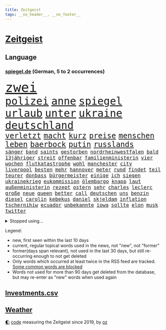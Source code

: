 ```yaml
---
title: Zeitgeist
tags: __no_header__, __no_footer__
---
```


# [Zeitgeist](https://oliz.io/zeitgeist/)

## Language

<h3><a href="https://www.spiegel.de" target="_blank">spiegel.de</a> (German, 5 to 2 occurrences)</h3>
<p style="font-family:monospace">
<span style="font-size:32pt"><a href="news_links.html#zwei" class="current">zwei</a></span>
<br>
<span style="font-size:25pt"><a href="news_links.html#polizei" class="current">polizei</a></span>
<span style="font-size:25pt"><a href="news_links.html#anne" class="current">anne</a></span>
<span style="font-size:25pt"><a href="news_links.html#spiegel" class="current">spiegel</a></span>
<span style="font-size:25pt"><a href="news_links.html#urlaub" class="current">urlaub</a></span>
<span style="font-size:25pt"><a href="news_links.html#unter" class="current">unter</a></span>
<span style="font-size:25pt"><a href="news_links.html#ukraine" class="current">ukraine</a></span>
<span style="font-size:25pt"><a href="news_links.html#deutschland" class="current">deutschland</a></span>
<br>
<span style="font-size:18pt"><a href="news_links.html#verletzt" class="current">verletzt</a></span>
<span style="font-size:18pt"><a href="news_links.html#macht" class="current">macht</a></span>
<span style="font-size:18pt"><a href="news_links.html#kurz" class="current">kurz</a></span>
<span style="font-size:18pt"><a href="news_links.html#preise" class="current">preise</a></span>
<span style="font-size:18pt"><a href="news_links.html#menschen" class="current">menschen</a></span>
<span style="font-size:18pt"><a href="news_links.html#leben" class="current">leben</a></span>
<span style="font-size:18pt"><a href="news_links.html#baerbock" class="current">baerbock</a></span>
<span style="font-size:18pt"><a href="news_links.html#putin" class="current">putin</a></span>
<span style="font-size:18pt"><a href="news_links.html#russlands" class="current">russlands</a></span>
<br>
<span style="font-size:12pt"><a href="news_links.html#sänger" class="current">sänger</a></span>
<span style="font-size:12pt"><a href="news_links.html#band" class="current">band</a></span>
<span style="font-size:12pt"><a href="news_links.html#saints" class="new">saints</a></span>
<span style="font-size:12pt"><a href="news_links.html#gestorben" class="current">gestorben</a></span>
<span style="font-size:12pt"><a href="news_links.html#nordrheinwestfalen" class="current">nordrheinwestfalen</a></span>
<span style="font-size:12pt"><a href="news_links.html#bald" class="current">bald</a></span>
<span style="font-size:12pt"><a href="news_links.html#13jähriger" class="new">13jähriger</a></span>
<span style="font-size:12pt"><a href="news_links.html#streit" class="current">streit</a></span>
<span style="font-size:12pt"><a href="news_links.html#offenbar" class="current">offenbar</a></span>
<span style="font-size:12pt"><a href="news_links.html#familienministerin" class="current">familienministerin</a></span>
<span style="font-size:12pt"><a href="news_links.html#vier" class="current">vier</a></span>
<span style="font-size:12pt"><a href="news_links.html#wochen" class="current">wochen</a></span>
<span style="font-size:12pt"><a href="news_links.html#flutkatastrophe" class="current">flutkatastrophe</a></span>
<span style="font-size:12pt"><a href="news_links.html#wohl" class="current">wohl</a></span>
<span style="font-size:12pt"><a href="news_links.html#manchester" class="current">manchester</a></span>
<span style="font-size:12pt"><a href="news_links.html#city" class="current">city</a></span>
<span style="font-size:12pt"><a href="news_links.html#liverpool" class="current">liverpool</a></span>
<span style="font-size:12pt"><a href="news_links.html#besten" class="current">besten</a></span>
<span style="font-size:12pt"><a href="news_links.html#mehr" class="current">mehr</a></span>
<span style="font-size:12pt"><a href="news_links.html#hannover" class="current">hannover</a></span>
<span style="font-size:12pt"><a href="news_links.html#meter" class="current">meter</a></span>
<span style="font-size:12pt"><a href="news_links.html#rund" class="current">rund</a></span>
<span style="font-size:12pt"><a href="news_links.html#findet" class="current">findet</a></span>
<span style="font-size:12pt"><a href="news_links.html#teil" class="current">teil</a></span>
<span style="font-size:12pt"><a href="news_links.html#teurer" class="current">teurer</a></span>
<span style="font-size:12pt"><a href="news_links.html#donbass" class="current">donbass</a></span>
<span style="font-size:12pt"><a href="news_links.html#bürgermeister" class="current">bürgermeister</a></span>
<span style="font-size:12pt"><a href="news_links.html#einige" class="current">einige</a></span>
<span style="font-size:12pt"><a href="news_links.html#ich" class="current">ich</a></span>
<span style="font-size:12pt"><a href="news_links.html#siegen" class="current">siegen</a></span>
<span style="font-size:12pt"><a href="news_links.html#ukrainekrieg" class="current">ukrainekrieg</a></span>
<span style="font-size:12pt"><a href="news_links.html#eukommission" class="current">eukommission</a></span>
<span style="font-size:12pt"><a href="news_links.html#ölembargo" class="current">ölembargo</a></span>
<span style="font-size:12pt"><a href="news_links.html#knapp" class="current">knapp</a></span>
<span style="font-size:12pt"><a href="news_links.html#laut" class="current">laut</a></span>
<span style="font-size:12pt"><a href="news_links.html#außenministerin" class="current">außenministerin</a></span>
<span style="font-size:12pt"><a href="news_links.html#rezept" class="current">rezept</a></span>
<span style="font-size:12pt"><a href="news_links.html#ostern" class="current">ostern</a></span>
<span style="font-size:12pt"><a href="news_links.html#sehr" class="current">sehr</a></span>
<span style="font-size:12pt"><a href="news_links.html#charles" class="current">charles</a></span>
<span style="font-size:12pt"><a href="news_links.html#leclerc" class="current">leclerc</a></span>
<span style="font-size:12pt"><a href="news_links.html#große" class="current">große</a></span>
<span style="font-size:12pt"><a href="news_links.html#neue" class="current">neue</a></span>
<span style="font-size:12pt"><a href="news_links.html#queen" class="current">queen</a></span>
<span style="font-size:12pt"><a href="news_links.html#better" class="new">better</a></span>
<span style="font-size:12pt"><a href="news_links.html#call" class="new">call</a></span>
<span style="font-size:12pt"><a href="news_links.html#deutschen" class="current">deutschen</a></span>
<span style="font-size:12pt"><a href="news_links.html#uns" class="current">uns</a></span>
<span style="font-size:12pt"><a href="news_links.html#benzin" class="current">benzin</a></span>
<span style="font-size:12pt"><a href="news_links.html#diesel" class="current">diesel</a></span>
<span style="font-size:12pt"><a href="news_links.html#carolin" class="new">carolin</a></span>
<span style="font-size:12pt"><a href="news_links.html#kebekus" class="new">kebekus</a></span>
<span style="font-size:12pt"><a href="news_links.html#daniel" class="current">daniel</a></span>
<span style="font-size:12pt"><a href="news_links.html#skjeldam" class="new">skjeldam</a></span>
<span style="font-size:12pt"><a href="news_links.html#inflation" class="current">inflation</a></span>
<span style="font-size:12pt"><a href="news_links.html#tschernihiw" class="new">tschernihiw</a></span>
<span style="font-size:12pt"><a href="news_links.html#ecuador" class="new">ecuador</a></span>
<span style="font-size:12pt"><a href="news_links.html#unbekannte" class="current">unbekannte</a></span>
<span style="font-size:12pt"><a href="news_links.html#iowa" class="current">iowa</a></span>
<span style="font-size:12pt"><a href="news_links.html#sollte" class="current">sollte</a></span>
<span style="font-size:12pt"><a href="news_links.html#elon" class="current">elon</a></span>
<span style="font-size:12pt"><a href="news_links.html#musk" class="current">musk</a></span>
<span style="font-size:12pt"><a href="news_links.html#twitter" class="current">twitter</a></span>
</p>
<details>
<summary>Stopped using...</summary>
<p class="former" style="font-size:12pt">
ausgebrochen(536) asche(535) behandelt(535) ignoriert(535) madrid(535) schnelle(535) vergeblich(535) zweiter(535) bewerber(534) coronatote(534) kurzem(534) lohnt(534) lufthansa(534) stich(534) vermögen(534) anderes(533) festnahmen(533) schießt(533) senat(533) tom(533) verfassungsschutz(533) verstöße(533) fahrzeug(532) gemeinde(532) joachim(532) namens(532) spätestens(532) verhandelt(532) ändert(532) 5(531) 80(531) bmw(531) breitet(531) egal(531) entgegen(531) entlässt(531) erscheinen(531) klimawandels(531) leichter(531) liege(531) massiver(531) preisen(531) spaniens(531) you(531) zugunsten(531) zweifeln(531) badenwürttembergs(530) entwarnung(530) fenster(530) fielen(530) gerufen(530) islamistischen(530) kritische(530) männern(530) streicht(530) bücher(529) endet(529) gespielt(529) hinterher(529) jüngeren(529) mali(529) republikaner(529) roboter(529) stolz(529) 12(528) aufgerufen(528) gefüllt(528) geriet(528) informieren(528) interne(528) lager(528) mancherorts(528) oberbürgermeister(528) rechten(528) verwendet(528) wütend(528) abgeben(527) britischer(527) ertragen(527) figuren(527) großaufgebot(527) jedem(527) kultur(527) programm(527) rechtsextremisten(527) schildert(527) studieren(527) usgericht(527) abgesetzt(526) angebot(526) attentat(526) aufregung(526) diego(526) gelang(526) insekten(526) verzichtet(526) weder(526) wenden(526) üben(526) 7(525) freigestellt(525) island(525) spanier(525) vorantreiben(525) wochenüberblick(525) 33(524) ard(524) ausschuss(524) beschwerden(524) bilden(524) bremer(524) negativ(524) nordirland(524) stuft(524) 125(523) 2024(523) 96(523) dramatische(523) querdenker(523) radikale(523) rente(523) reporter(523) infizieren(522) schottland(522) crash(521) drohungen(521) einreisen(521) feuerwehrleute(521) offenen(521) schulze(521) aufruf(520) gerechnet(520) image(520) meinungsfreiheit(520) moment(520) voraus(520) 10000(519) durchs(519) einreise(519) form(519) herrschen(519) transporter(519) anja(518) demokratischen(518) e(518) hürden(518) olympiasieger(518) pipeline(518) schnitt(518) überprüfen(518) ehe(517) potsdam(517) setzten(517) zuversichtlich(517) produzieren(516) verabreicht(516) größeren(515) kevin(515) roger(515) sexuellen(515) attacken(514) gesetze(514) todesopfer(514) konkrete(513) olympische(513) unterschied(513) bob(512) katholische(512) marsch(512) empfängt(511) küstenwache(511) verstoßen(511) weckt(511) anzeichen(510) hielten(510) loswerden(510) parallelen(510) umgeht(510) kommentare(509) real(509) gang(508) chats(506) immunität(506) münster(506) schockiert(506) trug(505) profis(504) vorgänger(504) bier(503) bürgerinnen(503) generalbundesanwalt(503) konferenz(503) psychisch(503) startete(503) spannend(501) informiert(500) moschee(500) stress(500) songs(499) fertig(496) karten(496) solchen(496) benötigen(495) georg(494) künstliche(494) atomkraft(493) thüringer(493) minderjährigen(492) hinweis(491) türen(489) athletinnen(488) erhöhung(488) geht's(488) claus(486) ursprünglich(485) empfangen(484) erhebliche(484) bbc(475) abschluss(471) hitler(470) gelangen(467) größe(466) regelmäßig(466) schutzsuchende(462) herauszufinden(461) rückte(460) zweieinhalb(458) gelangt(457) pfleger(449) festgesetzt(444) katzen(444) überwiegend(441) lieferketten(437) heimatland(436) schlaf(435) extra(426) jagt(426) verstoß(426) niederländer(424) klettert(417) entsprechenden(415) fotografiert(415) infrastruktur(407) ostdeutsche(406) vulkan(406) potenziell(398) stören(396) wunden(395) benannt(393) bischof(388) fluggesellschaft(383) konservative(374) kriege(371) holten(369) elfjährigen(368) politikern(364) erteilte(361) coronainzidenz(357) zögern(353) affen(352) greenpeace(352) beleidigte(350) prozessauftakt(344) scharfen(344) proben(343) airline(342) übrig(342) trost(326) grünes(319) großkonzerne(318) begraben(316) dynamo(315) reinhard(315) beispiellose(310) ausgewählt(306) sächsische(305) auszusetzen(304) impfgegner(303) vertrieben(303) fußballklub(299) ungeimpfte(299) johansson(296) kontinent(294) baum(292) riesiger(291) impfskeptiker(289) finger(288) kohlekraftwerke(288) aktionäre(287) julius(284) atomkraftwerk(283) tribüne(280) fehlte(278) bevorzugt(276) treibstoff(276) adac(275) rohstoffe(275) 16000(274) britta(273) wenigsten(273) 28jähriger(272) bergab(272) fluggesellschaften(272) flüchtet(272) versichert(272) gerichtet(270) kreative(268) füllen(267) auswärtige(266) einstige(265) schwangeren(265) parteispitze(264) schrumpft(264) veröffentlichung(264) 1962(263) chemnitz(262) grundsätzlich(261) hollywoodstar(261) visa(260) eröffnen(258) vierjährige(256) freigesprochen(255) kolumnistin(255) genauer(253) 2007(252) brücken(252) tibet(252) haie(250) eingefahren(249) gewartet(249) spende(247) fläche(246) lied(246) 33jährige(245) verurteilung(245) elfjähriger(244) sichtbar(244) wandte(244) aushalten(243) funktionär(243) operiert(243) technischen(243) vorfreude(243) bedankt(242) dominieren(242) gewürdigt(242) thiel(239) versehen(239) karrierecoach(238) ermordung(237) bezieht(236) füße(235) erscheint(231) bauprojekte(230) syrische(228) verzögerung(227) winterspiele(227) komitee(225) schuhe(225) garage(224) websites(224) nachspielzeit(216) ali(215) autokraten(215) lauf(214) 400000(212) flüchtlingskrise(212) paket(212) drauf(211) nouripour(211) omid(211) rückgabe(211) winterspielen(210) one(209) 39jähriger(208) beute(208) lieferprobleme(207) galaxy(206) vielfach(206) dax(205) machtübernahme(205) teslagigafactory(204) ergeht(203) gewidmet(202) steil(202) kritischen(199) agiert(198) abfahrt(197) illegaler(197) teuerste(197) zelten(194) 22jährige(193) mastercard(193) oper(193) gesundheitsämter(192) ausreisen(191) grenzzaun(191) anhörung(189) krieger(188) laufzeit(188) sportstars(188) 70000(187) denise(187) lka(186) gesetzesänderung(185) durchbrechen(182) grenzregion(182) hierzulande(181) nikita(181) fünftel(180) ostdeutschen(178) potenziellen(178) südkoreas(178) unerwünschte(178) basis(177) demut(177) direktor(177) tabellenspitze(176) ordnete(175) untätigkeit(175) bundesligatopspiel(174) hinunter(174) protestierten(174) terodde(174) aufholjagd(173) kunstwerke(173) exportiert(172) gefeuert(172) krankenhauseinweisungen(171) 16jähriger(170) lava(170) verdoppeln(170) zündeten(170) gaskrise(169) spiegelspitzengespräch(169) wesen(169) mischen(168) rechtsradikale(168) unterhaus(167) eingeführt(166) präsidentschaftskandidat(166) batman(164) mailänder(164) beruflich(163) fluglinie(163) hautfarbe(163) grünenpolitiker(161) gedrängt(160) schlafzimmer(160) verordnet(159) brandt(158) tierarten(158) todesopfern(158) deutsch(157) krankenkasse(157) verwerfungen(157) erneuern(156) schlangen(156) 1974(155) eingefroren(155) havarie(155) kroatische(155) swiss(155) angehoben(154) aromen(154) importieren(153) morde(153) torres(153) aufgelöst(152) verdachtsfall(152) 1989(151) kürze(151) mauern(151) namibia(151) coronawinter(150) größtem(150) tatsächliche(150) booster(149) gap(148) mond(147) rechtsextremer(147) erreichbar(146) verblüffend(146) 260(145) exkollegen(145) komplizierter(145) reichste(145) sterne(144) verteilen(144) engere(143) menschlichkeit(143) ansatz(142) blamiert(142) südpolarmeer(142) kernkraftwerk(140) sauerstoff(139) überrollt(139) kleintransporter(138) rosenthal(138) zoos(138) lockt(137) niedrigen(137) soziologe(137) diente(136) beschlagnahmte(135) solcher(135) tickt(135) wille(135) methode(134) vielfältig(134) niclas(133) geschaut(132) gletscher(132) fraktionsvorsitzende(131) weiterspielen(130) beitreten(129) vereinbarten(129) ausschließen(128) sabine(128) gemälde(127) nutzung(127) betriebsrat(126) abnehmer(125) atlanta(125) gender(124) unserem(123) boykottieren(122) schier(122) eric(121) geldregen(121) hausbesitzer(121) korridor(121) wirklichkeit(121) aufgespürt(120) gefährlichste(120) museen(120) unterhaltung(120) cyberangriffs(119) flüchtenden(119) tatortvote(119) winfried(119) entsteht(117) auseinandersetzungen(116) kentucky(116) tierwohl(116) karneval(115) harsch(114) jahresbeginn(114) martina(114) neunte(114) einschränken(112) otto(112) quadrat(112) quadrats(112) svenja(112) fehlenden(111) praktikum(111) zertifikate(111) rechtspopulistischen(109) hochwassers(108) vergabe(107) vietnam(107) salman(106) dinosaurier(105) gerast(105) impfkritischen(105) maßgeblich(105) vorschreiben(105) ausfuhr(104) geckos(104) lena(104) siebter(104) ärztin(104) motive(103) nina(103) entsenden(102) hochansteckenden(102) impfpässe(102) rostocker(102) würdigte(102) bach(101) kronprinz(101) scheiße(101) texte(101) friert(100) major(100) moralisch(100) herrmann(99) kuleba(99) angemessene(98) ezb(98) hässliche(98) krankenpfleger(98) wirtschaftssanktionen(98) witzig(98) behaupten(96) borrell(96) josep(96) student(96) unterirdischen(96) erobern(95) evan(95) geschäften(95) mitgliedsländer(95) verteuert(94) zemmour(93) éric(93) alina(92) ewig(92) maradona(92) welternährungsorganisation(92) geschildert(91) gnade(91) weitergehende(91) düsteres(90) eurozone(90) heikles(90) schnellt(90) ablenkung(89) eingerichtet(89) gehindert(89) uniklinikum(89) 71(88) aida(88) haßelmann(88) klauen(88) unerlaubt(88) judenverfolgung(87) laptop(87) masepin(87) weltbekannt(87) berlinspandau(86) diktatoren(86) jeweils(86) karrieren(86) quiz(86) wiederbeleben(86) dienstleistungen(85) diverse(85) nahrung(85) sozialexperte(85) eroberung(84) erschwert(84) hackern(84) model(84) pur(84) sicheren(84) urheberrecht(84) börsenaufsicht(83) optimal(83) rechtsgrundlage(83) rennstall(83) robbie(83) tennislegende(83) verneigt(83) gerammt(82) heftigem(82) kriegt(82) produzent(82) eisschnellläuferin(81) nannten(81) statistiken(81) wog(81) erkennt(80) erkrankungen(80) hilfskonvois(80) langjährigen(80) ausgebreitet(79) fliege(79) fossil(79) hinlegte(79) lyrics(79) negativrekord(79) rkipräsident(79) sibylle(79) viren(79) weiten(79) eike(78) gleisen(78) let(78) ställen(78) usdemokraten(78) autist(77) härtesten(77) stuhl(77) unschuldige(77) reduzierte(76) schutzgebieten(76) bäder(75) bätzing(75) indiegames(75) unterschätzt(75) chelseacoach(74) distanzieren(74) schärfsten(74) stefanie(74) südkoreaner(74) everest(73) geplatzt(73) jost(73) kobusch(73) riskanten(73) aktienmarkt(72) ausstrahlung(72) ballistische(72) disneyfilm(72) go(72) meere(72) nahelegen(72) opa(72) windsor(72) kulturellen(71) ladung(71) niedergeschossen(71) zehntel(71) amy(70) chefstratege(70) einrichten(70) frauenrechte(70) mutigen(70) schießereien(70) singt(70) drakonische(69) frontlinie(69) hochrisikogebiete(69) kriegsschiffe(69) kulturminister(69) riesenreich(69) schuldenregeln(69) sperrstunde(69) städtetag(69) unmöglichen(69) wandern(69) 2500(68) auswärtigen(68) entstehenden(68) forderten(68) jahreshälfte(68) weitreichend(68) wild(68) 29jährige(67) geredet(67) inszenierung(67) krankenkassenbeiträgen(67) 1947(66) atommeiler(66) benachteiligt(66) bridge(66) harbour(66) importverbot(66) kreuzfahrtschiff(66) meiler(66) entfalten(65) machtlos(64) stecker(64) einzel(63) steuerlich(63) verehren(63) 169(62) cover(62) geläutert(62) islamabad(62) spuckt(62) dämonen(61) erreichten(61) gegenkandidaten(61) hapaglloyd(61) hauptdarstellerin(61) nairobi(61) querdenkern(61) wehrpflichtigen(61) abschuss(60) erhöhten(60) monsanto(60) generalstaatsanwältin(59) gewicht(59) lokale(59) protestierenden(59) rio(59) unnötig(59) 4400(58) angegeben(58) aufgerüstet(58) kraftwerke(58) schwurbler(58) sicherheitsrates(58) sitzungen(58) abneigung(57) beteiligter(57) exsowjetrepublik(57) schweineherz(57) wählern(57) allzeithoch(56) landschaft(56) nahrungsmittel(56) pekings(56) sofortmaßnahmen(56) tirana(56) vergleichsweise(56) autobahnbrücke(55) müht(55) satellitenbildern(55) speziell(55) technologies(55) ereignis(54) kaderali(54) ozeane(54) stille(54) wiederbelebung(54) auffällig(53) forschungszentrum(53) marilyn(53) ausstatten(52) buckinghampalast(52) münstertatort(52) anstrengend(51) defizite(51) eigner(51) eingekesselt(51) höchststände(51) 29jähriger(50) außenwelt(50) gefangen(50) gen(50) neuerung(50) parteinachwuchs(50) vierjährigen(50) gefährlichkeit(49) haustiere(49) preisschub(49) präzedenzfall(49) umgezogen(49) ungenügend(49) bundesligaprofi(48) cyberattacken(48) nachkommen(48) präsidium(48) schmelzende(48) veto(48) ölpreise(48) 1942(47) dialogbereitschaft(47) marx(47) missbrauchsgutachten(47) südkoreanischen(47) befürworten(46) gzuz(46) lamborghini(45) routinier(45) gelockert(44) geringe(44) regierungssitz(44) wettbewerben(44) anleihen(43) konfliktparteien(43) lohnen(43) prächtig(43) reichweite(43) trittin(43) anhaben(42) kubakrise(42) menschenrechtsaktivistin(42) rüstungskonzern(42) seoul(42) aktienmärkte(41) cyberangriff(41) dramatischer(41) jachten(41) körperlichen(41) missbrauchte(41) neuregelung(41) raserei(41) schnellsten(41) zurecht(41) 62(40) gewölbe(40) militärlager(40) rührte(40) schwelle(40) elefant(39) finanzmärkten(39) schnellste(39) sportdirektor(39) 87jährige(38) priorität(38) derzeitige(37) einstellt(37) fahne(37) herauskommt(37) manson(37) mineralwasser(37) nestlé(37) rachel(37) teslafabrik(37) verantwortlichen(37) wood(37) 92(36) hausbewohner(36) niedriger(36) unbewaffnete(36) bezwang(35) lagarde(35) psychiater(35) raketenteils(35) tugendhat(35) vergleicht(35) folgten(34) gaslobbyist(34) kaja(34) sinniert(34) tablet(34) verbucht(34) ignorierte(33) medaillen(33) poliert(33) problems(33) sorte(33) it(32) kusel(32) patientenschützer(32) schickten(32) schuster(32) umgeben(32) antarktisexpedition(31) behandlungen(31) natoeinsatz(31) notebook(31) proteinimpfstoff(31) wütender(31) xenotransplantation(31) immunsystem(30) reserviert(30) funktionäre(29) generalabrechnung(29) goldmedaille(29) nicolaus(29) prozessbeginn(29) air(28) eisig(28) eröffnungsfeier(28) hausbau(28) sendeverbot(28) yi(28) begeht(27) eifrig(27) iocboss(27) machbar(27) lästert(26) mohammed(26) reiht(26) saudische(26) blumenstrauß(25) ebene(25) kirchen(25) ranger(25) schweineherztransplantation(25) balkone(24) russin(24) s8(24) tab(24) vorab(24) wachsenden(24) wärmepumpen(24) fußballwelt(23) lindsey(23) pathos(23) prahlt(23) steuererleichterungen(23) travel(23) ausfiel(22) biathleten(22) delegierte(22) kammer(22) kreativität(22) neigen(22) sportgerichtshof(22) tiefgreifenderen(22) tui(22) verbrechens(22) aschaffenburg(21) beschleunigt(21) claas(21) flugabwehrraketen(21) gesichtern(21) heise(21) marschierten(21) meyerheuer(21) nervosität(21) neunten(21) spiegeltvreporter(21) balanceakt(20) körpergröße(20) terrorverdacht(20) vertreiben(20) waffensystem(20) üppige(20) antonia(19) auswandern(19) profiteur(19) rissen(19) selbstzweifel(19) suvfahrer(19) züchten(19) ökonomisch(19) bewerberinnen(18) nrwinnenministerium(18) pawel(18) schumer(18) spült(18) verbrauchern(18) cas(17) chilenische(17) contest(17) eurovision(17) häme(17) salzburg(17) vorentscheid(17) arne(16) bekanntheit(16) beruhigt(16) finanzmärkte(16) geklappt(16) siege(16) chemikalien(15) gewähren(15) immunisierung(15) packen(15) pattinson(15) verjüngen(15) dienste(14) dächer(14) kanzelt(14) monarchin(14) sperre(14) stagflation(14) tabellenletzten(14) ultra(14) unterfranken(14) überwiegt(14) erneuerbare(13) ernährung(13) forschenden(13) fußballspiel(13) impfschutz(13) kämpferisch(13) mindestalter(13) mittagessen(13) anzug(12) befruchtung(12) geschwüre(12) huang(12) premierleagueklub(12) ukrainefeldzug(12) yuting(12) amtszeiten(11) austausch(11) fliehenden(11) olena(11)
</p>
</details>
<p>Legend:
<ul>
<li><span class="new">new</span>, first seen within the last 10 days</li>
<li><span class="current">current</span>, regular topical words used in the news, not "new", not "former"</li>
<li><span class="former">former(days span relevant)</span>, not used in the last 30 days, but still re-occurring enough to not get deleted</li>
<li>Only words which occurred at least twice in the RSS feed are tracked. <a href="language/filters.py">Some common words are blocked</a></li>
<li>Words not used for more than 90 days get deleted from the database, but may re-enter as "new" words when used again</li>
</ul>
</p>

## [Investments](investments.html)[.csv](investments.csv)

## [Weather](weather.html)

<footer>
<a href="javascript:toggleTheme()" class="nav">🌓</a>
<a href="https://github.com/ooz/zeitgeist">code</a> measuring the Zeitgeist since 2019, by <a href="https://oliz.io">oz</a>
</footer>

